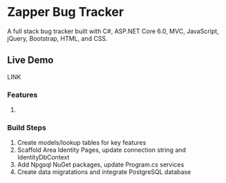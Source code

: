 # Zapper Bug Tracker

 A full stack bug tracker built with C#, ASP.NET Core 6.0, MVC, JavaScript, jQuery, Bootstrap, HTML, and CSS.  

 ## Live Demo

 LINK  

 ### Features

 1.  

 ### Build Steps

 1. Create models/lookup tables for key features  
 2. Scaffold Area Identity Pages, update connection string and IdentityDbContext
 3. Add Npgsql NuGet packages, update Program.cs services  
 4. Create data migratations and integrate PostgreSQL database  
